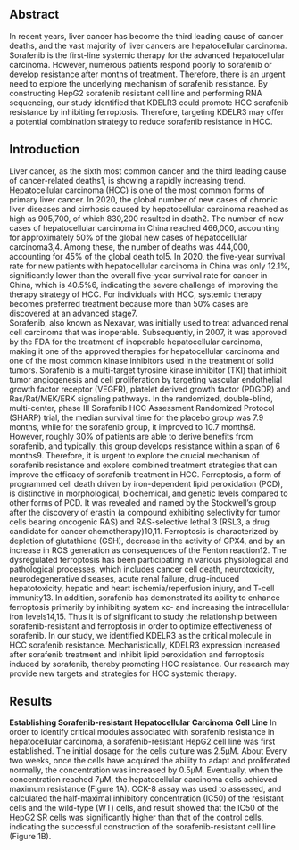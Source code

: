 
## Abstract
In recent years, liver cancer has become the third leading cause of cancer deaths, and the vast majority of liver cancers are hepatocellular carcinoma. Sorafenib is the first-line systemic therapy for the advanced hepatocellular carcinoma. However, numerous patients respond poorly to sorafenib or develop resistance after months of treatment. Therefore, there is an urgent need to explore the underlying mechanism of sorafenib resistance. By constructing HepG2 sorafenib resistant cell line and performing RNA sequencing, our study identified that KDELR3 could promote HCC sorafenib resistance by inhibiting ferroptosis. Therefore, targeting KDELR3 may offer a potential combination strategy to reduce sorafenib resistance in HCC. 

## Introduction
Liver cancer, as the sixth most common cancer and the third leading cause of cancer-related deaths1, is showing a rapidly increasing trend. Hepatocellular carcinoma (HCC) is one of the most common forms of primary liver cancer. In 2020, the global number of new cases of chronic liver diseases and cirrhosis caused by hepatocellular carcinoma reached as high as 905,700, of which 830,200 resulted in death2. The number of new cases of hepatocellular carcinoma in China reached 466,000, accounting for approximately 50% of the global new cases of hepatocellular carcinoma3,4. Among these, the number of deaths was 444,000, accounting for 45% of the global death tol5. In 2020, the five-year survival rate for new patients with hepatocellular carcinoma in China was only 12.1%, significantly lower than the overall five-year survival rate for cancer in China, which is 40.5%6, indicating the severe challenge of improving the therapy strategy of HCC. For individuals with HCC, systemic therapy becomes preferred treatment because more than 50% cases are discovered at an advanced stage7.  
Sorafenib, also known as Nexavar, was initially used to treat advanced renal cell carcinoma that was inoperable. Subsequently, in 2007, it was approved by the FDA for the treatment of inoperable hepatocellular carcinoma, making it one of the approved therapies for hepatocellular carcinoma and one of the most common kinase inhibitors used in the treatment of solid tumors. Sorafenib is a multi-target tyrosine kinase inhibitor (TKI) that inhibit tumor angiogenesis and cell proliferation by targeting vascular endothelial growth factor receptor (VEGFR), platelet derived growth factor (PDGDR) and Ras/Raf/MEK/ERK signaling pathways. In the randomized, double-blind, multi-center, phase III Sorafenib HCC Assessment Randomized Protocol (SHARP) trial, the median survival time for the placebo group was 7.9 months, while for the sorafenib group, it improved to 10.7 months8. However, roughly 30% of patients are able to derive benefits from sorafenib, and typically, this group develops resistance within a span of 6 months9. Therefore, it is urgent to explore the crucial mechanism of sorafenib resistance and explore combined treatment strategies that can improve the efficacy of sorafenib treatment in HCC.
Ferroptosis, a form of programmed cell death driven by iron-dependent lipid peroxidation (PCD), is distinctive in morphological, biochemical, and genetic levels compared to other forms of PCD. It was revealed and named by the Stockwell’s group after the discovery of erastin (a compound exhibiting selectivity for tumor cells bearing oncogenic RAS) and RAS-selective lethal 3 (RSL3, a drug candidate for cancer chemotherapy)10,11. Ferroptosis is characterized by depletion of glutathione (GSH), decrease in the activity of GPX4, and by an increase in ROS generation as consequences of the Fenton reaction12. The dysregulated ferroptosis has been participating in various physiological and pathological processes, which includes cancer cell death, neurotoxicity, neurodegenerative diseases, acute renal failure, drug-induced hepatotoxicity, hepatic and heart ischemia/reperfusion injury, and T-cell immunity13. In addition, sorafenib has demonstrated its ability to enhance ferroptosis primarily by inhibiting system xc- and increasing the intracellular iron levels14,15. Thus it is of significant to study the relationship between sorafenib-resistant and ferroptosis in order to optimize effectiveness of sorafenib. 
In our study, we identified KDELR3 as the critical molecule in HCC sorafenib resistance. Mechanistically, KDELR3 expression increased after sorafenib treatment and inhibit lipid peroxidation and ferroptosis induced by sorafenib, thereby promoting HCC resistance. Our research may provide new targets and strategies for HCC systemic therapy.

## Results
__Establishing Sorafenib-resistant Hepatocellular Carcinoma Cell Line__
In order to identify critical modules associated with sorafenib resistance in hepatocellular carcinoma, a sorafenib-resistant HepG2 cell line was first established. The initial dosage for the cells culture was 2.5μM. About Every two weeks, once the cells have acquired the ability to adapt and proliferated normally, the concentration was increased by 0.5μM. Eventually, when the concentration reached 7μM, the hepatocellular carcinoma cells achieved maximum resistance (Figure 1A). CCK-8 assay was used to assessed, and calculated the half-maximal inhibitory concentration (IC50) of the resistant cells and the wild-type (WT) cells, and result showed that the IC50 of the HepG2 SR cells was significantly higher than that of the control cells, indicating the successful construction of the sorafenib-resistant cell line (Figure 1B).
